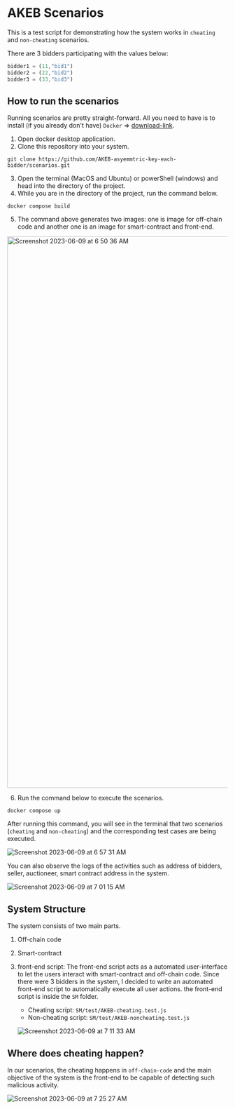 # AKEB Scenarios

This is a test script for demonstrating how the system works in `cheating` and `non-cheating` scenarios.

There are 3 bidders participating with the values below:

```javaScript
bidder1 = (11,"bid1")
bidder2 = (22,"bid2")
bidder3 = (33,"bid3")
```

## How to run the scenarios

Running scenarios are pretty straight-forward. All you need to have is to install (if you already don't have) `Docker` => [download-link](https://docs.docker.com/get-docker/).

1. Open docker desktop application.
2. Clone this repository into your system.

```git
git clone https://github.com/AKEB-asyemmtric-key-each-bidder/scenarios.git
```

3. Open the terminal (MacOS and Ubuntu) or powerShell (windows) and head into the directory of the project.
4. While you are in the directory of the project, run the command below.

```docker
docker compose build
```

5. The command above generates two images: one is image for off-chain code and another one is an image for smart-contract and front-end.

<img width="1258" alt="Screenshot 2023-06-09 at 6 50 36 AM" src="https://github.com/AKEB-asyemmtric-key-each-bidder/scenarios/assets/32008442/e304d430-5de5-4884-afcf-a3fc934f6f79">

6. Run the command below to execute the scenarios.

```docker
docker compose up
```

After running this command, you will see in the terminal that two scenarios (`cheating` and `non-cheating`) and the corresponding test cases are being executed.

![Screenshot 2023-06-09 at 6 57 31 AM](https://github.com/AKEB-asyemmtric-key-each-bidder/scenarios/assets/32008442/1050813a-5a65-4e55-9d1a-9061ba6bdc13)

You can also observe the logs of the activities such as address of bidders, seller, auctioneer, smart contract address in the system.

![Screenshot 2023-06-09 at 7 01 15 AM](https://github.com/AKEB-asyemmtric-key-each-bidder/scenarios/assets/32008442/1b8f32e8-974c-4c3d-8e0d-6348c3e1498c)

## System Structure

The system consists of two main parts.

1. Off-chain code
2. Smart-contract
3. front-end script: The front-end script acts as a automated user-interface to let the users interact with smart-contract and off-chain code. Since there were 3 bidders in the system, I decided to write an automated front-end script to automatically execute all user actions. the front-end script is inside the `SM` folder.

   - Cheating script: `SM/test/AKEB-cheating.test.js`
   - Non-cheating script: `SM/test/AKEB-noncheating.test.js`

   ![Screenshot 2023-06-09 at 7 11 33 AM](https://github.com/AKEB-asyemmtric-key-each-bidder/scenarios/assets/32008442/58b0c7eb-395d-4b32-8591-141a3db4179d)

## Where does cheating happen?

In our scenarios, the cheating happens in `off-chain-code` and the main objective of the system is the front-end to be capable of detecting such malicious activity.

![Screenshot 2023-06-09 at 7 25 27 AM](https://github.com/AKEB-asyemmtric-key-each-bidder/scenarios/assets/32008442/9c25d8a9-d1e4-4bae-b775-3198cccfc768)


